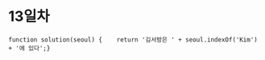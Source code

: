# 13일차

```text
function solution(seoul) {    return '김서방은 ' + seoul.indexOf('Kim') + '에 있다';}
```

